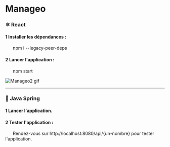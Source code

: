 # Manageo
### ⚛️ React
#### 1️ Installer les dépendances :
&nbsp; &nbsp; &nbsp; npm i --legacy-peer-deps

#### 2️ Lancer l'application :
&nbsp; &nbsp; &nbsp; npm start

![Manageo2 gif](https://github.com/nicolas-lepinay/Manageo/assets/87578863/0f9f983e-786b-4bab-9ef2-6510ab7506ad)

------------------------------

### 🍃 Java Spring
#### 1️ Lancer l'application.

#### 2️ Tester l'application :
&nbsp; &nbsp; &nbsp; Rendez-vous sur http://localhost:8080/api/{un-nombre} pour tester l'application.
